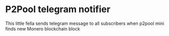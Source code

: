 # P2Pool telegram notifier

This little fella sends telegram message to all subscribers when p2pool mini finds new Monero blockchain block